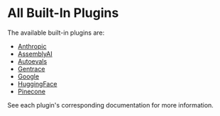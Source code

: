 # All Built-In Plugins

The available built-in plugins are:

- [Anthropic](./anthropic.md)
- [AssemblyAI](./assemblyai.md)
- [Autoevals](./autoevals.md)
- [Gentrace](./gentrace.md)
- [Google](./google.md)
- [HuggingFace](./huggingface.md)
- [Pinecone](./pinecone.md)

See each plugin's corresponding documentation for more information.
